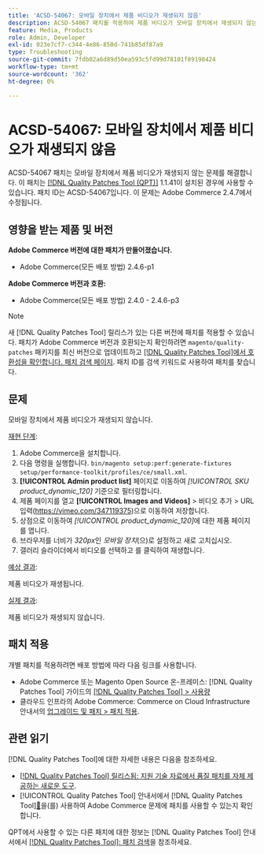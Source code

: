 ```yaml
---
title: 'ACSD-54067: 모바일 장치에서 제품 비디오가 재생되지 않음'
description: ACSD-54067 패치를 적용하여 제품 비디오가 모바일 장치에서 재생되지 않는 Adobe Commerce 문제를 해결합니다.
feature: Media, Products
role: Admin, Developer
exl-id: 023e7cf7-c344-4e86-850d-741b85df87a9
type: Troubleshooting
source-git-commit: 7fdb02a6d89d50ea593c5fd99d78101f89198424
workflow-type: tm+mt
source-wordcount: '362'
ht-degree: 0%

---
```


# ACSD-54067: 모바일 장치에서 제품 비디오가 재생되지 않음

ACSD-54067 패치는 모바일 장치에서 제품 비디오가 재생되지 않는 문제를 해결합니다. 이 패치는 [[!DNL Quality Patches Tool (QPT)]](https://experienceleague.adobe.com/en/docs/commerce-operations/tools/quality-patches-tool/quality-patches-tool-to-self-serve-quality-patches) 1.1.41이 설치된 경우에 사용할 수 있습니다. 패치 ID는 ACSD-54067입니다. 이 문제는 Adobe Commerce 2.4.7에서 수정됩니다.

## 영향을 받는 제품 및 버전

**Adobe Commerce 버전에 대한 패치가 만들어졌습니다.**

* Adobe Commerce(모든 배포 방법) 2.4.6-p1

**Adobe Commerce 버전과 호환:**

* Adobe Commerce(모든 배포 방법) 2.4.0 - 2.4.6-p3

>[!NOTE]
>
>새 [!DNL Quality Patches Tool] 릴리스가 있는 다른 버전에 패치를 적용할 수 있습니다. 패치가 Adobe Commerce 버전과 호환되는지 확인하려면 `magento/quality-patches` 패키지를 최신 버전으로 업데이트하고 [[!DNL Quality Patches Tool]에서 호환성을 확인합니다. 패치 검색 페이지](https://experienceleague.adobe.com/tools/commerce-quality-patches/index.html). 패치 ID를 검색 키워드로 사용하여 패치를 찾습니다.

## 문제

모바일 장치에서 제품 비디오가 재생되지 않습니다.

<u>재현 단계</u>:

1. Adobe Commerce을 설치합니다.
1. 다음 명령을 실행합니다.
   `bin/magento setup:perf:generate-fixtures setup/performance-toolkit/profiles/ce/small.xml`.
1. **[!UICONTROL Admin product list]** 페이지로 이동하여 *[!UICONTROL SKU product_dynamic_120]* 기준으로 필터링합니다.
1. 제품 페이지를 열고 **[!UICONTROL Images and Videos]** > 비디오 추가 > URL 입력(https://vimeo.com/347119375)으로 이동하여 저장합니다.
1. 상점으로 이동하여 *[!UICONTROL product_dynamic_120]*&#x200B;에 대한 제품 페이지를 엽니다.
1. 브라우저를 너비가 *320px*&#x200B;인 *모바일 장치*(으)로 설정하고 새로 고치십시오.
1. 갤러리 슬라이더에서 비디오를 선택하고 를 클릭하여 재생합니다.

<u>예상 결과</u>:

제품 비디오가 재생됩니다.

<u>실제 결과</u>:

제품 비디오가 재생되지 않습니다.

## 패치 적용

개별 패치를 적용하려면 배포 방법에 따라 다음 링크를 사용합니다.

* Adobe Commerce 또는 Magento Open Source 온-프레미스: [!DNL Quality Patches Tool] 가이드의 [[!DNL Quality Patches Tool] > 사용량](/help/tools/quality-patches-tool/usage.md)
* 클라우드 인프라의 Adobe Commerce: Commerce on Cloud Infrastructure 안내서의 [업그레이드 및 패치 > 패치 적용](https://experienceleague.adobe.com/docs/commerce-cloud-service/user-guide/develop/upgrade/apply-patches.html).

## 관련 읽기

[!DNL Quality Patches Tool]에 대한 자세한 내용은 다음을 참조하세요.

* [[!DNL Quality Patches Tool] 릴리스됨: 지원 기술 자료에서 품질 패치를 자체 제공하는 새로운 도구](https://experienceleague.adobe.com/en/docs/commerce-operations/tools/quality-patches-tool/quality-patches-tool-to-self-serve-quality-patches).
* [!UICONTROL Quality Patches Tool] 안내서에서  [!DNL Quality Patches Tool][&#128279;](/help/tools/quality-patches-tool/patches-available-in-qpt/check-patch-for-magento-issue-with-magento-quality-patches.md)을(를) 사용하여 Adobe Commerce 문제에 패치를 사용할 수 있는지 확인합니다.


QPT에서 사용할 수 있는 다른 패치에 대한 정보는 [!DNL Quality Patches Tool] 안내서에서 [[!DNL Quality Patches Tool]: 패치 검색](https://experienceleague.adobe.com/tools/commerce-quality-patches/index.html)을 참조하세요.

